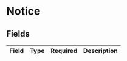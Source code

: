 # Notice


## Fields

| Field       | Type        | Required    | Description |
| ----------- | ----------- | ----------- | ----------- |